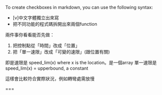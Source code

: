 To create checkboxes in markdown, you can use the following syntax:
- [v]中文字體獨立出來寫
- 把不同功能的程式碼拆開出來兩個function

兩件事你看看能否先做：
1. 把控制點從「時間」改成「位置」
2. 把「單一速限」改成「可變的速限」(跟位置有關)

即是速限是 speed_lim(x) where x is the location。是一個array
單一速限是  speed_lim(x) = upperbound, a constant 

這樣會比較符合實際狀況，例如轉彎處需放慢

===
